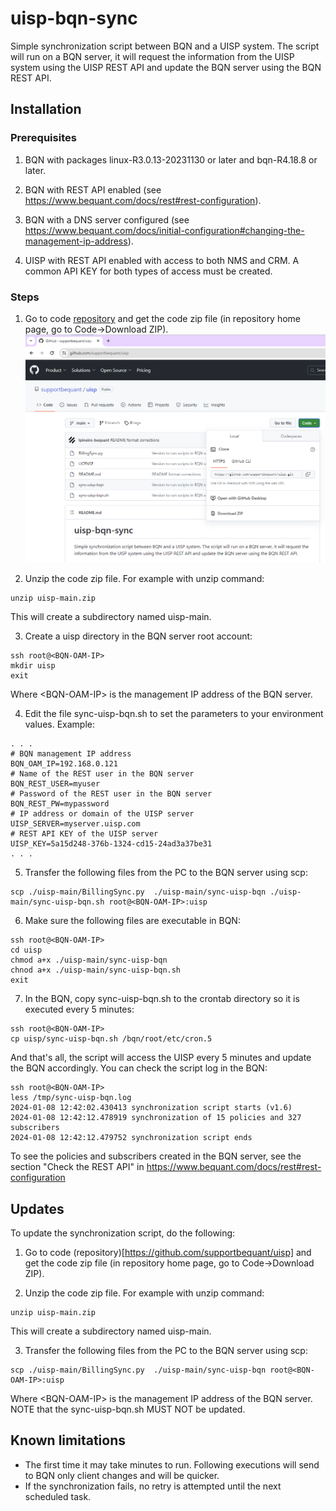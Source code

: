 
# uisp-bqn-sync

Simple synchronization script between BQN and a UISP system. The script
will run on a BQN server, it will request the information from the UISP system
using the UISP REST API and update the BQN server using the BQN REST API.

## Installation

### Prerequisites

1. BQN with packages linux-R3.0.13-20231130 or later and bqn-R4.18.8 or later.

2. BQN with REST API enabled (see https://www.bequant.com/docs/rest#rest-configuration).

3. BQN with a DNS server configured (see https://www.bequant.com/docs/initial-configuration#changing-the-management-ip-address).

4. UISP with REST API enabled with access to both NMS and CRM. A common API KEY 
for both types of access must be created.

### Steps

1. Go to code [repository](https://github.com/supportbequant/uisp) and get the code zip file (in repository home page, go to Code->Download ZIP).
![github code zip](github-uisp-get-zip.png)

2. Unzip the code zip file. For example with unzip command:
```
unzip uisp-main.zip
```
This will create a subdirectory named uisp-main.

3. Create a uisp directory in the BQN server root account:
```
ssh root@<BQN-OAM-IP>
mkdir uisp
exit
```
Where \<BQN-OAM-IP\> is the management IP address of the BQN server.

4. Edit the file sync-uisp-bqn.sh to set the parameters to your environment values.
Example:
```
. . .
# BQN management IP address
BQN_OAM_IP=192.168.0.121
# Name of the REST user in the BQN server
BQN_REST_USER=myuser
# Password of the REST user in the BQN server
BQN_REST_PW=mypassword
# IP address or domain of the UISP server
UISP_SERVER=myserver.uisp.com
# REST API KEY of the UISP server
UISP_KEY=5a15d248-376b-1324-cd15-24ad3a37be31
. . .
```

5. Transfer the following files from the PC to the BQN server using scp:
```
scp ./uisp-main/BillingSync.py  ./uisp-main/sync-uisp-bqn ./uisp-main/sync-uisp-bqn.sh root@<BQN-OAM-IP>:uisp
```

6. Make sure the following files are executable in BQN:
```
ssh root@<BQN-OAM-IP>
cd uisp
chmod a+x ./uisp-main/sync-uisp-bqn
chnod a+x ./uisp-main/sync-uisp-bqn.sh
exit
```

7. In the BQN, copy sync-uisp-bqn.sh to the crontab directory so it is executed every 5 minutes:
```
ssh root@<BQN-OAM-IP>
cp uisp/sync-uisp-bqn.sh /bqn/root/etc/cron.5
``` 

And that's all, the script will access the UISP every 5 minutes and update the BQN accordingly.
You can check the script log in the BQN:

```
ssh root@<BQN-OAM-IP>
less /tmp/sync-uisp-bqn.log
2024-01-08 12:42:02.430413 synchronization script starts (v1.6)
2024-01-08 12:42:12.478919 synchronization of 15 policies and 327 subscribers
2024-01-08 12:42:12.479752 synchronization script ends
```

To see the policies and subscribers created in the BQN server, see the section
"Check the REST API" in https://www.bequant.com/docs/rest#rest-configuration


## Updates

To update the synchronization script, do the following:

1. Go to code (repository)[https://github.com/supportbequant/uisp] and get the code zip file (in repository home page, go to Code->Download ZIP).

2. Unzip the code zip file. For example with unzip command:
```
unzip uisp-main.zip
```
This will create a subdirectory named uisp-main.

3. Transfer the following files from the PC to the BQN server using scp:
```
scp ./uisp-main/BillingSync.py  ./uisp-main/sync-uisp-bqn root@<BQN-OAM-IP>:uisp
```
Where \<BQN-OAM-IP\> is the management IP address of the BQN server. NOTE 
that the sync-uisp-bqn.sh MUST NOT be updated.
 
## Known limitations

- The first time it may take minutes to run. Following executions will send to BQN only client changes and will be quicker.
- If the synchronization fails, no retry is attempted until the next scheduled task.


